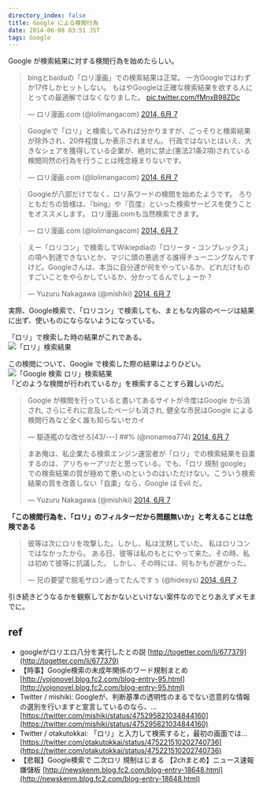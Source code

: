 ```yaml
---
directory_index: false
title: Google による検閲行為
date: 2014-06-08 03:51 JST
tags: Google
---
```


Google が検索結果に対する検閲行為を始めたらしい。

<blockquote class="twitter-tweet" lang="ja"><p>bingとbaiduの「ロリ漫画」での検索結果は正常。&#10;一方Googleではわずか17件しかヒットしない。&#10;もはやGoogleは正確な検索結果を欲する人にとっての最適解ではなくなりました。 <a href="http://t.co/fMnxB98ZDc">pic.twitter.com/fMnxB98ZDc</a></p>&mdash; ロリ漫画.com (@lolimangacom) <a href="https://twitter.com/lolimangacom/statuses/475244382929444864">2014, 6月 7</a></blockquote>
<script async src="//platform.twitter.com/widgets.js" charset="utf-8"></script>
<blockquote class="twitter-tweet" lang="ja"><p>Googleで「ロリ」と検索してみれば分かりますが、ごっそりと検索結果が除外され、20件程度しか表示されません。&#10;&#10;行政ではないとはいえ、大きなシェアを獲得している企業が、絶対に禁止(憲法21条2項)されている検閲同然の行為を行うことは残念極まりないです。</p>&mdash; ロリ漫画.com (@lolimangacom) <a href="https://twitter.com/lolimangacom/statuses/475242649620733952">2014, 6月 7</a></blockquote>
<blockquote class="twitter-tweet" lang="ja"><p>Googleが八部だけでなく、ロリ系ワードの検閲を始めたようです。&#10;&#10;ろりともだちの皆様は、『bing』や『百度』といった検索サービスを使うことをオススメします。&#10;&#10;ロリ漫画.comも当然検索できます。</p>&mdash; ロリ漫画.com (@lolimangacom) <a href="https://twitter.com/lolimangacom/statuses/475241686876946433">2014, 6月 7</a></blockquote>
<script async src="//platform.twitter.com/widgets.js" charset="utf-8"></script>
<blockquote class="twitter-tweet" lang="ja"><p>えー「ロリコン」で検索してWikiepdiaの「ロリータ・コンプレックス」の項へ到達できないとか、マジに頭の悪過ぎる誰得チューニングなんですけど。Googleさんは、本当に自分達が何をやっているか、どれだけものすごいことをやらかしているか、分かってるんでしょーか？</p>&mdash; Yuzuru Nakagawa (@mishiki) <a href="https://twitter.com/mishiki/statuses/475301011288895488">2014, 6月 7</a></blockquote>

実際、Google検索で、「ロリコン」で検索しても、まともな内容のページは結果に出ず、使いものにならないようになっている。

「ロリ」で検索した時の結果がこれである。<br />
![「ロリ」検索結果](/blog/2014/06/08/loli.png)<br />

<p>
この検閲について、Google で検索した際の結果はよりひどい。<br />
<img alt="「Google 検索 ロリ」検索結果" src="/blog/2014/06/08/googleLoli.png" /> <br />
「どのような検閲が行われているか」を検索することすら難しいのだ。<br />
<blockquote class="twitter-tweet" lang="ja"><p>Google が検閲を行っていると書いてあるサイトが今度はGoogle から消され, さらにそれに言及したページも消され, 健全な市民はGoogle による検閲行為など全く誰も知らないセカイ</p>&mdash; 駆逐艦のな改ぜろ[43/---] ##% (@nonamea774) <a href="https://twitter.com/nonamea774/statuses/475343713854451713">2014, 6月 7</a></blockquote>
<blockquote class="twitter-tweet" lang="ja"><p>まあ俺は、私企業たる検索エンジン運営者が「ロリ」での検索結果を自粛するのは、アリちゃーアリだと思っている。でも、「ロリ 規制 google」での検索結果の質が極めて悪いのというのはいただけない。こういう検索結果の質を改善しない「自粛」なら、Google は Evil だ。</p>&mdash; Yuzuru Nakagawa (@mishiki) <a href="https://twitter.com/mishiki/statuses/475293036784541697">2014, 6月 7</a></blockquote>
</p>

<p>
<strong>「この検閲行為を、「ロリ」のフィルターだから問題無いか」と考えることは危険である</strong><br />
<blockquote class="twitter-tweet" lang="ja"><p>彼等は次にロリを攻撃した。しかし、私は沈黙していた。&#10;私はロリコンではなかったから。&#10;&#10;ある日、彼等は私のもとにやって来た。その時、私は初めて彼等に抗議した。&#10;しかし、その時には、何もかもが遅かった。</p>&mdash; 兄の要望で脱毛サロン通ってたんですぅ (@hidesys) <a href="https://twitter.com/hidesys/statuses/475307687459049472">2014, 6月 7</a></blockquote>
</p>

引き続きどうなるかを観察しておかないといけない案件なのでとりあえずメモまでに。

## ref
* googleがロリエロ八分を実行したとの説 [http://togetter.com/li/677379](http://togetter.com/li/677379)
* 【時事】Google検索の未成年関係のワード規制まとめ [http://yojonovel.blog.fc2.com/blog-entry-95.html](http://yojonovel.blog.fc2.com/blog-entry-95.html)
* Twitter / mishiki: Googleが、判断基準の透明性のまるでない恣意的な情報の選別を行いますと宣言しているのなら、...[https://twitter.com/mishiki/status/475295821034844160](https://twitter.com/mishiki/status/475295821034844160)
* Twitter / otakutokkai: 「ロリ」と入力して検索すると，最初の画面では... [https://twitter.com/otakutokkai/status/475221510202740736](https://twitter.com/otakutokkai/status/475221510202740736)
* 【悲報】Google検索で 二次ロリ 規制はじまる 【2chまとめ】ニュース速報嫌儲板 [http://newskenm.blog.fc2.com/blog-entry-18648.html](http://newskenm.blog.fc2.com/blog-entry-18648.html)
